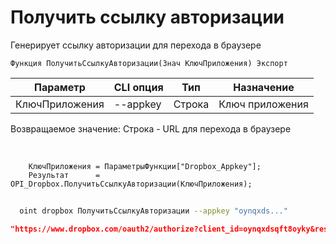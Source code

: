 ﻿---
sidebar_position: 1
---

# Получить ссылку авторизации
 Генерирует ссылку авторизации для перехода в браузере



`Функция ПолучитьСсылкуАвторизации(Знач КлючПриложения) Экспорт`

  | Параметр | CLI опция | Тип | Назначение |
  |-|-|-|-|
  | КлючПриложения | --appkey | Строка | Ключ приложения |

  
  Возвращаемое значение:   Строка - URL для перехода в браузере

<br/>




```bsl title="Пример кода"
    КлючПриложения = ПараметрыФункции["Dropbox_Appkey"];
    Результат      = OPI_Dropbox.ПолучитьСсылкуАвторизации(КлючПриложения);
```



```sh title="Пример команды CLI"
    
  oint dropbox ПолучитьСсылкуАвторизации --appkey "oynqxds..."

```

```json title="Результат"
"https://www.dropbox.com/oauth2/authorize?client_id=oynqxdsqft8oyky&response_type=code&token_access_type=offline"
```
